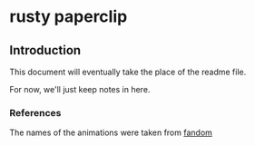 # rusty paperclip

## Introduction
This document will eventually take the place of the readme file.

For now, we'll just keep notes in here.

### References
The names of the animations were taken from 
[fandom](https://ms-agent.fandom.com/wiki/Clippit)

